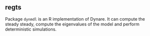 ## regts

Package `dynmdl` is an R implementation of Dynare. It can compute the steady steady, compute 
the eigenvalues of the model and perform deterministic simulations.

